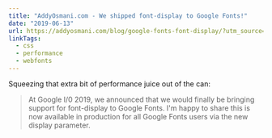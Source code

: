```yaml
---
title: "AddyOsmani.com - We shipped font-display to Google Fonts!"
date: "2019-06-13"
url: https://addyosmani.com/blog/google-fonts-font-display/?utm_source=Perf.email&utm_campaign=4e75872415-EMAIL_CAMPAIGN_2019_06_02_10_02&utm_medium=email&utm_term=0_7cba5dc7bd-4e75872415-1248510401
linkTags:
  - css
  - performance
  - webfonts
---
```


Squeezing that extra bit of performance juice out of the can:

> At Google I/0 2019, we announced that we would finally be bringing support for font-display to Google Fonts. I'm happy to share this is now available in production for all Google Fonts users via the new display parameter.
